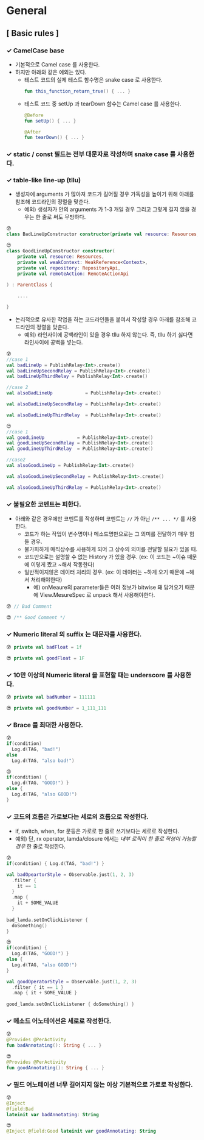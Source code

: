 # General

## [ Basic rules ]

### ✓ CamelCase base

- 기본적으로 Camel case 를 사용한다.
- 하지만 아래와 같은 예외는 있다.
  - 테스트 코드의 실제 테스트 함수명은 snake case 로 사용한다.
    ``` kotlin
    fun this_function_return_true() { ... }
    ```
  - 테스트 코드 중 setUp 과 tearDown 함수는 Camel case 를 사용한다.
    ``` kotlin
    @Before
    fun setUp() { ... }
    
    @After
    fun tearDown() { ... }
    ```

### ✓ static / const 필드는 전부 대문자로 작성하며 snake case 를 사용한다.

### ✓ table-like line-up (tllu)

- 생성자에 arguments 가 많아져 코드가 길어질 경우 가독성을 높이기 위해 아래를 참조해 코드라인의 정렬을 맞춘다.
  - 예외) 생성자가 안의 arguments 가 1-3 개일 경우 그리고 그렇게 길지 않을 경우는 한 줄로 써도 무방하다.

``` kotlin
😰 
class BadLineUpConstructor constructor(private val resource: Resources, private val weakContext: WeakReference<Context>, private val repository: RepositoryApi, private val remoteAction: RemoteActionApi) : ParentClass {

😍
class GoodLineUpConstructor constructor(
    private val resource: Resources, 
    private val weakContext: WeakReference<Context>, 
    private val repository: RepositoryApi, 
    private val remoteAction: RemoteActionApi
    
) : ParentClass {

    ....

}
```

- 논리적으로 유사한 작업을 하는 코드라인들을 붙여서 작성할 경우 아래를 참조해 코드라인의 정렬을 맞춘다.
  - 예외) 라인사이에 공백라인이 있을 경우 tllu 하지 않는다. 즉, tllu 하기 싫다면 라인사이에 공백을 넣는다.
  
``` kotlin
😰
//case 1
val badLineUp = PublishRelay<Int>.create()
val badLineUpSecondRelay = PublishRelay<Int>.create()
val badLineUpThirdRelay = PublishRelay<Int>.create()

//case 2
val alsoBadLineUp            = PublishRelay<Int>.create()

val alsoBadLineUpSecondRelay = PublishRelay<Int>.create()

val alsoBadLineUpThirdRelay  = PublishRelay<Int>.create()

😍
//case 1
val goodLineUp            = PublishRelay<Int>.create()
val goodLineUpSecondRelay = PublishRelay<Int>.create()
val goodLineUpThirdRelay  = PublishRelay<Int>.create()

//case2
val alsoGoodLineUp = PublishRelay<Int>.create()

val alsoGoodLineUpSecondRelay = PublishRelay<Int>.create()

val alsoGoodLineUpThirdRelay = PublishRelay<Int>.create()
```

### ✓ 불필요한 코멘트는 피한다.
 
- 아래와 같은 경우에만 코멘트를 작성하며 코멘트는 ``` // ``` 가 아닌 ``` /** ... */ ``` 를 사용한다.
  - 코드가 하는 작업이 변수명이나 메소드명만으로는 그 의미를 전달하기 매우 힘들 경우.
  - 불가피하게 매직상수를 사용하게 되어 그 상수의 의미를 전달할 필요가 있을 때.
  - 코드만으로는 설명할 수 없는 History 가 있을 경우.  (ex: 이 코드는 ~이슈 때문에 이렇게 짰고 ~해서 작동한다)
  - 일반적이지않은 데이터 처리의 경우. (ex: 이 데이터는 ~하게 오기 때문에 ~해서 처리해야한다)
    - 예) onMeaure의 parameter들은 여러 정보가 bitwise 돼 담겨오기 때문에 View.MesureSpec 로 unpack 해서 사용해야한다.

``` kotlin
😰 // Bad Comment 

😍 /** Good Comment */
```

### ✓ Numeric literal 의 suffix 는 대문자를 사용한다.

``` kotlin
😰 private val badFloat = 1f

😍 private val goodFloat = 1F
```

### ✓ 10만 이상의 Numeric literal 을 표현할 때는 underscore 를 사용한다.

``` kotlin
😰 private val badNumber = 111111

😍 private val goodNumber = 1_111_111
```

### ✓ Brace 를 최대한 사용한다.

``` kotlin
😰 
if(condition) 
  Log.d(TAG, "bad!") 
else 
  Log.d(TAG, "also bad!")

😍 
if(condition) {
  Log.d(TAG, "GOOD!") }
else {
  Log.d(TAG, "also GOOD!")
}
```

### ✓ 코드의 흐름은 가로보다는 세로의 흐름으로 작성한다.

- if, switch, when, for 문등은 가로로 한 줄로 쓰기보다는 세로로 작성한다.
- 예외) 단, rx operator, lamda/closure 에서는 *내부 로직이 한 줄로 작성이 가능할 경우* 한 줄로 작성한다.

``` kotlin
😰 
if(condition) { Log.d(TAG, "bad!") }

val badOpeartorStyle = Observable.just(1, 2, 3)
  .filter {
    it == 1
  }
  .map {
    it + SOME_VALUE
  }
  
bad_lamda.setOnClickListener {
  doSomething()
}

😍 
if(condition) {
  Log.d(TAG, "GOOD!") }
else {
  Log.d(TAG, "also GOOD!")
}

val goodOperatorStyle = Observable.just(1, 2, 3)
  .filter { it == 1 }
  .map { it + SOME_VALUE }
  
good_lamda.setOnClickListener { doSomething() }
```

### ✓ 메소드 어노테이션은 세로로 작성한다.

``` kotlin
😰 
@Provides @PerActivity
fun badAnnotating(): String { ... }

😍
@Provides @PerActivity
fun goodAnnotating(): String { ... }
```

### ✓ 필드 어노테이션 너무 길어지지 않는 이상 기본적으로 가로로 작성한다.

``` kotlin
😰 
@Inject 
@field:Bad
lateinit var badAnnotating: String

😍
@Inject @field:Good lateinit var goodAnnotating: String
```
